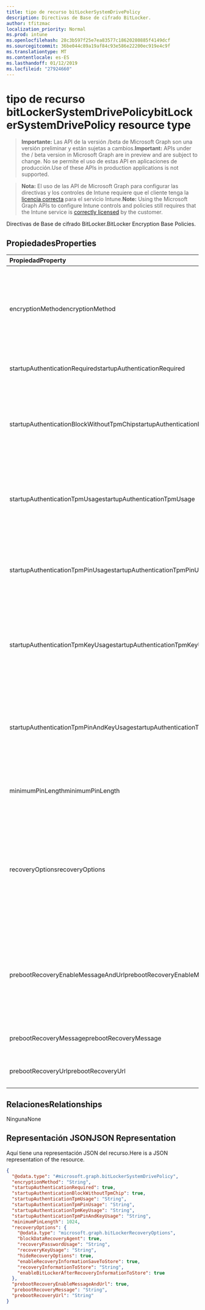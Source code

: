 ```yaml
---
title: tipo de recurso bitLockerSystemDrivePolicy
description: Directivas de Base de cifrado BitLocker.
author: tfitzmac
localization_priority: Normal
ms.prod: intune
ms.openlocfilehash: 28c3b597f25e7ea83577c18620280885f4149dcf
ms.sourcegitcommit: 36be044c89a19af84c93e586e22200ec919e4c9f
ms.translationtype: MT
ms.contentlocale: es-ES
ms.lasthandoff: 01/12/2019
ms.locfileid: "27924660"
---
```

# <a name="bitlockersystemdrivepolicy-resource-type"></a><span data-ttu-id="dc9fd-103">tipo de recurso bitLockerSystemDrivePolicy</span><span class="sxs-lookup"><span data-stu-id="dc9fd-103">bitLockerSystemDrivePolicy resource type</span></span>

> <span data-ttu-id="dc9fd-104">**Importante:** Las API de la versión /beta de Microsoft Graph son una versión preliminar y están sujetas a cambios.</span><span class="sxs-lookup"><span data-stu-id="dc9fd-104">**Important:** APIs under the / beta version in Microsoft Graph are in preview and are subject to change.</span></span> <span data-ttu-id="dc9fd-105">No se permite el uso de estas API en aplicaciones de producción.</span><span class="sxs-lookup"><span data-stu-id="dc9fd-105">Use of these APIs in production applications is not supported.</span></span>

> <span data-ttu-id="dc9fd-106">**Nota:** El uso de las API de Microsoft Graph para configurar las directivas y los controles de Intune requiere que el cliente tenga la [licencia correcta](https://go.microsoft.com/fwlink/?linkid=839381) para el servicio Intune.</span><span class="sxs-lookup"><span data-stu-id="dc9fd-106">**Note:** Using the Microsoft Graph APIs to configure Intune controls and policies still requires that the Intune service is [correctly licensed](https://go.microsoft.com/fwlink/?linkid=839381) by the customer.</span></span>

<span data-ttu-id="dc9fd-107">Directivas de Base de cifrado BitLocker.</span><span class="sxs-lookup"><span data-stu-id="dc9fd-107">BitLocker Encryption Base Policies.</span></span>
## <a name="properties"></a><span data-ttu-id="dc9fd-108">Propiedades</span><span class="sxs-lookup"><span data-stu-id="dc9fd-108">Properties</span></span>
|<span data-ttu-id="dc9fd-109">Propiedad</span><span class="sxs-lookup"><span data-stu-id="dc9fd-109">Property</span></span>|<span data-ttu-id="dc9fd-110">Tipo</span><span class="sxs-lookup"><span data-stu-id="dc9fd-110">Type</span></span>|<span data-ttu-id="dc9fd-111">Descripción</span><span class="sxs-lookup"><span data-stu-id="dc9fd-111">Description</span></span>|
|:---|:---|:---|
|<span data-ttu-id="dc9fd-112">encryptionMethod</span><span class="sxs-lookup"><span data-stu-id="dc9fd-112">encryptionMethod</span></span>|[<span data-ttu-id="dc9fd-113">bitLockerEncryptionMethod</span><span class="sxs-lookup"><span data-stu-id="dc9fd-113">bitLockerEncryptionMethod</span></span>](../resources/intune-deviceconfig-bitlockerencryptionmethod.md)|<span data-ttu-id="dc9fd-114">Seleccione el método de cifrado para unidades de sistema operativo.</span><span class="sxs-lookup"><span data-stu-id="dc9fd-114">Select the encryption method for operating system drives.</span></span> <span data-ttu-id="dc9fd-115">Los valores posibles son: `aesCbc128`, `aesCbc256`, `xtsAes128` y `xtsAes256`.</span><span class="sxs-lookup"><span data-stu-id="dc9fd-115">Possible values are: `aesCbc128`, `aesCbc256`, `xtsAes128`, `xtsAes256`.</span></span>|
|<span data-ttu-id="dc9fd-116">startupAuthenticationRequired</span><span class="sxs-lookup"><span data-stu-id="dc9fd-116">startupAuthenticationRequired</span></span>|<span data-ttu-id="dc9fd-117">Booleano</span><span class="sxs-lookup"><span data-stu-id="dc9fd-117">Boolean</span></span>|<span data-ttu-id="dc9fd-118">Requerir autenticación adicional al inicio.</span><span class="sxs-lookup"><span data-stu-id="dc9fd-118">Require additional authentication at startup.</span></span>|
|<span data-ttu-id="dc9fd-119">startupAuthenticationBlockWithoutTpmChip</span><span class="sxs-lookup"><span data-stu-id="dc9fd-119">startupAuthenticationBlockWithoutTpmChip</span></span>|<span data-ttu-id="dc9fd-120">Booleano</span><span class="sxs-lookup"><span data-stu-id="dc9fd-120">Boolean</span></span>|<span data-ttu-id="dc9fd-121">Indica si se debe permitir BitLocker sin un TPM compatible (se requiere una contraseña o una clave de inicio en una unidad flash USB).</span><span class="sxs-lookup"><span data-stu-id="dc9fd-121">Indicates whether to allow BitLocker without a compatible TPM (requires a password or a startup key on a USB flash drive).</span></span>|
|<span data-ttu-id="dc9fd-122">startupAuthenticationTpmUsage</span><span class="sxs-lookup"><span data-stu-id="dc9fd-122">startupAuthenticationTpmUsage</span></span>|[<span data-ttu-id="dc9fd-123">configurationUsage</span><span class="sxs-lookup"><span data-stu-id="dc9fd-123">configurationUsage</span></span>](../resources/intune-deviceconfig-configurationusage.md)|<span data-ttu-id="dc9fd-124">Indica si el inicio TPM es permitido o necesario o desactivarse.</span><span class="sxs-lookup"><span data-stu-id="dc9fd-124">Indicates if TPM startup is allowed/required/disallowed.</span></span> <span data-ttu-id="dc9fd-125">Los valores posibles son: `blocked`, `required` y `allowed`.</span><span class="sxs-lookup"><span data-stu-id="dc9fd-125">Possible values are: `blocked`, `required`, `allowed`.</span></span>|
|<span data-ttu-id="dc9fd-126">startupAuthenticationTpmPinUsage</span><span class="sxs-lookup"><span data-stu-id="dc9fd-126">startupAuthenticationTpmPinUsage</span></span>|[<span data-ttu-id="dc9fd-127">configurationUsage</span><span class="sxs-lookup"><span data-stu-id="dc9fd-127">configurationUsage</span></span>](../resources/intune-deviceconfig-configurationusage.md)|<span data-ttu-id="dc9fd-128">Indica si el pin de inicio TPM es permitido o necesario o desactivarse.</span><span class="sxs-lookup"><span data-stu-id="dc9fd-128">Indicates if TPM startup pin is allowed/required/disallowed.</span></span> <span data-ttu-id="dc9fd-129">Los valores posibles son: `blocked`, `required` y `allowed`.</span><span class="sxs-lookup"><span data-stu-id="dc9fd-129">Possible values are: `blocked`, `required`, `allowed`.</span></span>|
|<span data-ttu-id="dc9fd-130">startupAuthenticationTpmKeyUsage</span><span class="sxs-lookup"><span data-stu-id="dc9fd-130">startupAuthenticationTpmKeyUsage</span></span>|[<span data-ttu-id="dc9fd-131">configurationUsage</span><span class="sxs-lookup"><span data-stu-id="dc9fd-131">configurationUsage</span></span>](../resources/intune-deviceconfig-configurationusage.md)|<span data-ttu-id="dc9fd-132">Indica si la clave de inicio TPM es permitido o necesario o desactivarse.</span><span class="sxs-lookup"><span data-stu-id="dc9fd-132">Indicates if TPM startup key is allowed/required/disallowed.</span></span> <span data-ttu-id="dc9fd-133">Los valores posibles son: `blocked`, `required` y `allowed`.</span><span class="sxs-lookup"><span data-stu-id="dc9fd-133">Possible values are: `blocked`, `required`, `allowed`.</span></span>|
|<span data-ttu-id="dc9fd-134">startupAuthenticationTpmPinAndKeyUsage</span><span class="sxs-lookup"><span data-stu-id="dc9fd-134">startupAuthenticationTpmPinAndKeyUsage</span></span>|[<span data-ttu-id="dc9fd-135">configurationUsage</span><span class="sxs-lookup"><span data-stu-id="dc9fd-135">configurationUsage</span></span>](../resources/intune-deviceconfig-configurationusage.md)|<span data-ttu-id="dc9fd-136">Indica si el inicio TPM fijar claves y son permitidos o necesario o desactivarse.</span><span class="sxs-lookup"><span data-stu-id="dc9fd-136">Indicates if TPM startup pin key and key are allowed/required/disallowed.</span></span> <span data-ttu-id="dc9fd-137">Los valores posibles son: `blocked`, `required` y `allowed`.</span><span class="sxs-lookup"><span data-stu-id="dc9fd-137">Possible values are: `blocked`, `required`, `allowed`.</span></span>|
|<span data-ttu-id="dc9fd-138">minimumPinLength</span><span class="sxs-lookup"><span data-stu-id="dc9fd-138">minimumPinLength</span></span>|<span data-ttu-id="dc9fd-139">Int32</span><span class="sxs-lookup"><span data-stu-id="dc9fd-139">Int32</span></span>|<span data-ttu-id="dc9fd-140">Indica la longitud mínima de pin de inicio.</span><span class="sxs-lookup"><span data-stu-id="dc9fd-140">Indicates the minimum length of startup pin.</span></span> <span data-ttu-id="dc9fd-141">Valores válidos de 4 a 20</span><span class="sxs-lookup"><span data-stu-id="dc9fd-141">Valid values 4 to 20</span></span>|
|<span data-ttu-id="dc9fd-142">recoveryOptions</span><span class="sxs-lookup"><span data-stu-id="dc9fd-142">recoveryOptions</span></span>|[<span data-ttu-id="dc9fd-143">bitLockerRecoveryOptions</span><span class="sxs-lookup"><span data-stu-id="dc9fd-143">bitLockerRecoveryOptions</span></span>](../resources/intune-deviceconfig-bitlockerrecoveryoptions.md)|<span data-ttu-id="dc9fd-144">Permite recuperar unidades de sistema operativo de BitLocker cifrada en ausencia de la información de clave de inicio requerido.</span><span class="sxs-lookup"><span data-stu-id="dc9fd-144">Allows to recover BitLocker encrypted operating system drives in the absence of the required startup key information.</span></span> <span data-ttu-id="dc9fd-145">Esta configuración de directiva se aplica al activar BitLocker.</span><span class="sxs-lookup"><span data-stu-id="dc9fd-145">This policy setting is applied when you turn on BitLocker.</span></span>|
|<span data-ttu-id="dc9fd-146">prebootRecoveryEnableMessageAndUrl</span><span class="sxs-lookup"><span data-stu-id="dc9fd-146">prebootRecoveryEnableMessageAndUrl</span></span>|<span data-ttu-id="dc9fd-147">Booleano</span><span class="sxs-lookup"><span data-stu-id="dc9fd-147">Boolean</span></span>|<span data-ttu-id="dc9fd-148">Habilitar el mensaje de arranque previo a la recuperación y la dirección Url.</span><span class="sxs-lookup"><span data-stu-id="dc9fd-148">Enable pre-boot recovery message and Url.</span></span> <span data-ttu-id="dc9fd-149">Si requireStartupAuthentication es false, no afecta este valor.</span><span class="sxs-lookup"><span data-stu-id="dc9fd-149">If requireStartupAuthentication is false, this value does not affect.</span></span>|
|<span data-ttu-id="dc9fd-150">prebootRecoveryMessage</span><span class="sxs-lookup"><span data-stu-id="dc9fd-150">prebootRecoveryMessage</span></span>|<span data-ttu-id="dc9fd-151">Cadena</span><span class="sxs-lookup"><span data-stu-id="dc9fd-151">String</span></span>|<span data-ttu-id="dc9fd-152">Define un mensaje de recuperación personalizada.</span><span class="sxs-lookup"><span data-stu-id="dc9fd-152">Defines a custom recovery message.</span></span>|
|<span data-ttu-id="dc9fd-153">prebootRecoveryUrl</span><span class="sxs-lookup"><span data-stu-id="dc9fd-153">prebootRecoveryUrl</span></span>|<span data-ttu-id="dc9fd-154">Cadena</span><span class="sxs-lookup"><span data-stu-id="dc9fd-154">String</span></span>|<span data-ttu-id="dc9fd-155">Define una dirección URL de recuperación personalizada.</span><span class="sxs-lookup"><span data-stu-id="dc9fd-155">Defines a custom recovery URL.</span></span>|

## <a name="relationships"></a><span data-ttu-id="dc9fd-156">Relaciones</span><span class="sxs-lookup"><span data-stu-id="dc9fd-156">Relationships</span></span>
<span data-ttu-id="dc9fd-157">Ninguna</span><span class="sxs-lookup"><span data-stu-id="dc9fd-157">None</span></span>
## <a name="json-representation"></a><span data-ttu-id="dc9fd-158">Representación JSON</span><span class="sxs-lookup"><span data-stu-id="dc9fd-158">JSON Representation</span></span>
<span data-ttu-id="dc9fd-159">Aquí tiene una representación JSON del recurso.</span><span class="sxs-lookup"><span data-stu-id="dc9fd-159">Here is a JSON representation of the resource.</span></span>
<!-- {
  "blockType": "resource",
  "@odata.type": "microsoft.graph.bitLockerSystemDrivePolicy"
}
-->
``` json
{
  "@odata.type": "#microsoft.graph.bitLockerSystemDrivePolicy",
  "encryptionMethod": "String",
  "startupAuthenticationRequired": true,
  "startupAuthenticationBlockWithoutTpmChip": true,
  "startupAuthenticationTpmUsage": "String",
  "startupAuthenticationTpmPinUsage": "String",
  "startupAuthenticationTpmKeyUsage": "String",
  "startupAuthenticationTpmPinAndKeyUsage": "String",
  "minimumPinLength": 1024,
  "recoveryOptions": {
    "@odata.type": "microsoft.graph.bitLockerRecoveryOptions",
    "blockDataRecoveryAgent": true,
    "recoveryPasswordUsage": "String",
    "recoveryKeyUsage": "String",
    "hideRecoveryOptions": true,
    "enableRecoveryInformationSaveToStore": true,
    "recoveryInformationToStore": "String",
    "enableBitLockerAfterRecoveryInformationToStore": true
  },
  "prebootRecoveryEnableMessageAndUrl": true,
  "prebootRecoveryMessage": "String",
  "prebootRecoveryUrl": "String"
}
```





